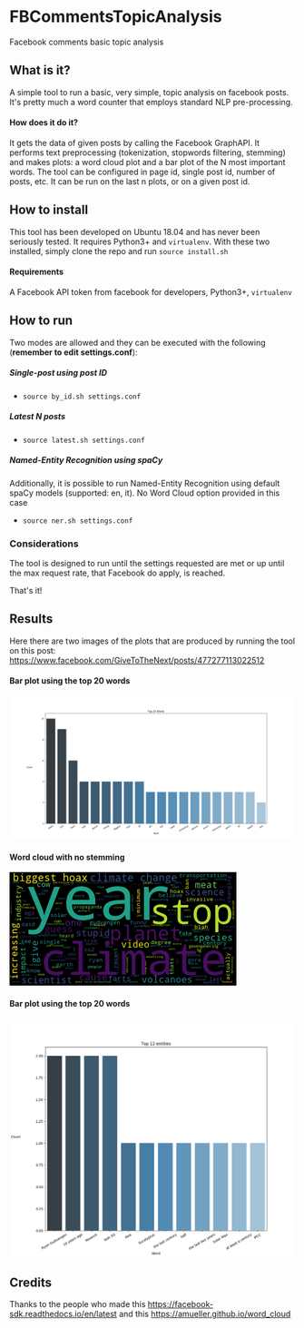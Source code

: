 # FBCommentsTopicAnalysis
Facebook comments basic topic analysis

## What is it?
A simple tool to run a basic, very simple, 
topic analysis on facebook posts. 
It's pretty much a word counter that employs 
standard NLP pre-processing.

#### How does it do it?
It gets the data of given posts by calling
the Facebook GraphAPI. It performs text preprocessing
(tokenization, stopwords filtering, stemming) and makes plots:
a word cloud plot and a bar plot of the N most important words.
The tool can be configured in page id, single post id, number of
posts, etc. 
It can be run on the last n plots, or on a given post id.

## How to install

This tool has been developed on Ubuntu 18.04 and has never been 
seriously tested. 
It requires Python3+ and `virtualenv`. 
With these two installed, simply clone the repo
and run `source install.sh`

#### Requirements

A Facebook API token from facebook for developers, 
Python3+, `virtualenv`


## How to run
Two modes are allowed and they can be executed with the following 
(**remember to edit settings.conf**): 
##### Single-post using post ID
* `source by_id.sh settings.conf` 
##### Latest N posts
* `source latest.sh settings.conf`

##### Named-Entity Recognition using spaCy
Additionally, it is possible to run Named-Entity Recognition using 
default spaCy models (supported: en, it). 
No Word Cloud option provided in this case
* `source ner.sh settings.conf`


### Considerations 
The tool is designed to run until the settings requested are met or 
up until the max request rate, that Facebook do apply, is reached.

That's it!

## Results 
Here there are two images of the plots that are produced 
by running the tool on this post:
https://www.facebook.com/GiveToTheNext/posts/477277113022512

#### Bar plot using the top 20 words

![alt_text](https://raw.githubusercontent.com/fabriziomiano/FBCommentsTopicAnalysis/master/sample_img/barplot_445363319547225_477277113022512.png)

#### Word cloud with no stemming 

![alt text](https://raw.githubusercontent.com/fabriziomiano/FBCommentsTopicAnalysis/master/sample_img/wc_445363319547225_477277113022512.png)

#### Bar plot using the top 20 words

![alt_text](https://raw.githubusercontent.com/fabriziomiano/FBCommentsTopicAnalysis/master/sample_img/barplot_477277113022512_ner.png)

## Credits
Thanks to the people who made 
this https://facebook-sdk.readthedocs.io/en/latest and 
this https://amueller.github.io/word_cloud
